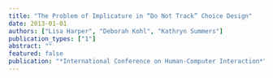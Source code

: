 ```yaml
---
title: "The Problem of Implicature in “Do Not Track” Choice Design"
date: 2013-01-01
authors: ["Lisa Harper", "Deborah Kohl", "Kathryn Summers"]
publication_types: ["1"]
abstract: ""
featured: false
publication: "*International Conference on Human-Computer Interaction*"
---
```


